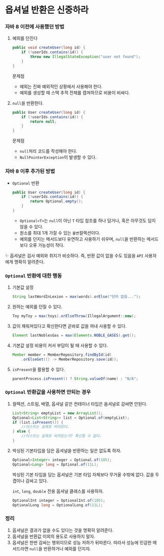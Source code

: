 # 옵셔널 반환은 신중하라

### 자바 8 이전에 사용했던 방법

1. 예외를 던진다
   ```java
   public void createUser(long id) {
       if (!userIds.contains(id)) {
           throw new IllegalStateException("user not found");
       }
   }
   ```

   문제점

   - 예외는 진짜 예외적인 상황에서 사용해야 한다.
   - 예외를 생성할 때 스택 추적 전체를 캡쳐하므로 비용이 비싸다.

2. `null`을 반환한다.

   ```java
   public User createUser(long id) {
       if (!userIds.contains(id)) {
           return null;
       }
   }
   ```

   문제점

   - `null`처리 코드를 작성해야 한다.
   - `NullPointerException`이 발생할 수 있다.

### 자바 8 이후 추가된 방법

- `Optional` 반환

  ```java
  public User createUser(long id) {
      if (!userIds.contains(id)) {
          return Optional.empty();
      }
  }
  ```

  - `Optional<T>`는 `null`이 아닌 `T` 타입 참조를 하나 담거나, 혹은 아무것도 담지 않을 수 있다.
  - 원소를 최대 1개 가질 수 있는 `불변`컬렉션이다.
  - 예외를 던지는 메서드보다 유연하고 사용하기 쉬우며, `null`을 반환하는 메서드보다 오류 가능성이 작다.

✨ 옵셔널은 검사 예외와 취지가 비슷하다.
      즉, 반환 값이 없을 수도 있음을 `API` 사용자에게 명확히 알려준다.

### `Optional` 반환에 대한 행동

1. 기본값 설정
   ```java
   String lastWordInLexion = max(words).orElse("단어 없음...");
   ```

2. 원하는 예외를 던질 수 있다.
   ```java
   Toy myToy = max(toys).orElseThrow(IllegalArgument::new);
   ```

3. 값이 채워져있다고 확신한다면 곧바로 값을 꺼내 사용할 수 있다.
   ```java
   Element lastNoblesGas = max(Elements.NOBLE_GASES).get();
   ```

4. 기본값 설정 비용이 커서 부담이 될 때 사용할 수 있다.
   ```java
   Member member = MemberRepository.findById(id)
       .orElseGet(() -> MemberRepository.save(id));
   ```

5. `isPresent`을 활용할 수 있다.

   ```java
   parentProcess.isPresent() ? String.valueOf(name) : "N/A";
   ```

### `Optional` 반환값을 사용하면 안되는 경우

1. 컬렉션, 스트림, 배열, 옵셔널 같은 컨테이너 타입은 옴셔널로 감싸면 안된다.
   ```java
   List<String> emptyList = new ArrayList();
   Optional<List<String>> list = Optional.of(emptyList);
   if (list.isPresent()) {
       //리스트는 실제로 비어있다.
   } else {
       //리스트는 실제로 비어있는가? 확신할 수 없다.
   }
   ```

2. 박싱된 기본타입을 담은 옵셔널을 반환하는 일은 없도록 하자.
   ```java
   Optional<Integer> integer = Optional.of(105);
   Optional<Long> long = Optional.of(11L);
   ```

   박싱된 기본 타입을 담는 옵셔널은 기본 타입 자체보다 무거울 수밖에 없다. 값을 두 겹이나 감싸고 있다.

   `int`, `long`, `double` 전용 옵셔널 클래스를 사용하자.

   ```java
   OptionalInt integer = OptionalInt.of(105);
   OptionalLong long = OptionalLong.of(11L);
   ```

### 정리

1. 옵셔널은 결과가 없을 수도 있다는 것을 명확히 알려준다.
2. 옵셔널을 반환값 이외의 용도로 사용하지 말자.
3. 옵셔널은 한번 감싸는 행위이므로 성능 저하가 뒤따른다. 따라서 성능에 민감한 메서드라면 `null`을 반환하거나 예외를 던지자.